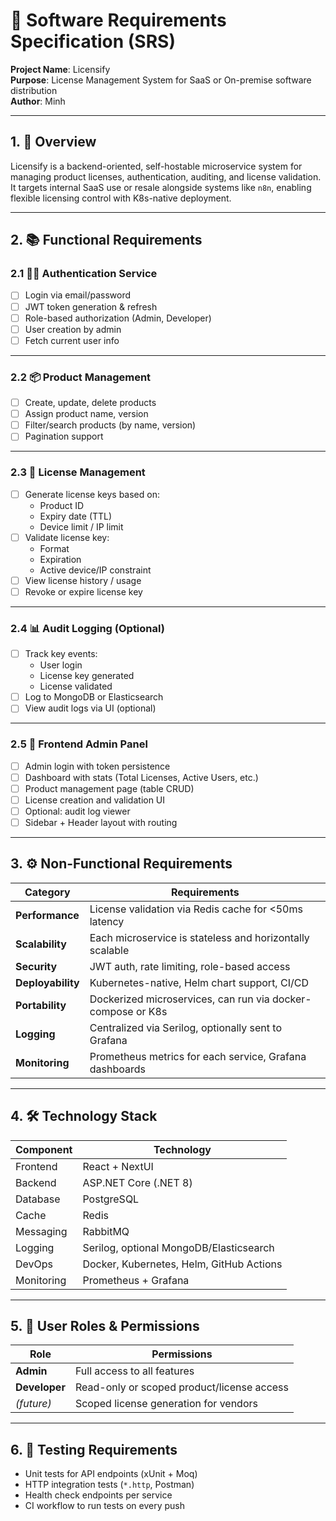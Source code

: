 # 📄 Software Requirements Specification (SRS)  
**Project Name**: Licensify  
**Purpose**: License Management System for SaaS or On-premise software distribution  
**Author**: Minh  

---

## 1. 🎯 **Overview**

Licensify is a backend-oriented, self-hostable microservice system for managing product licenses, authentication, auditing, and license validation. It targets internal SaaS use or resale alongside systems like `n8n`, enabling flexible licensing control with K8s-native deployment.

---

## 2. 📚 **Functional Requirements**

### 2.1 🧑‍💼 Authentication Service

- [ ] Login via email/password
- [ ] JWT token generation & refresh
- [ ] Role-based authorization (Admin, Developer)
- [ ] User creation by admin
- [ ] Fetch current user info

---

### 2.2 📦 Product Management

- [ ] Create, update, delete products
- [ ] Assign product name, version
- [ ] Filter/search products (by name, version)
- [ ] Pagination support

---

### 2.3 🔑 License Management

- [ ] Generate license keys based on:
  - Product ID
  - Expiry date (TTL)
  - Device limit / IP limit
- [ ] Validate license key:
  - Format
  - Expiration
  - Active device/IP constraint
- [ ] View license history / usage
- [ ] Revoke or expire license key

---

### 2.4 📊 Audit Logging (Optional)

- [ ] Track key events:
  - User login
  - License key generated
  - License validated
- [ ] Log to MongoDB or Elasticsearch
- [ ] View audit logs via UI (optional)

---

### 2.5 💽 Frontend Admin Panel

- [ ] Admin login with token persistence
- [ ] Dashboard with stats (Total Licenses, Active Users, etc.)
- [ ] Product management page (table CRUD)
- [ ] License creation and validation UI
- [ ] Optional: audit log viewer
- [ ] Sidebar + Header layout with routing

---

## 3. ⚙️ **Non-Functional Requirements**

| Category     | Requirements |
|--------------|--------------|
| **Performance** | License validation via Redis cache for <50ms latency |
| **Scalability** | Each microservice is stateless and horizontally scalable |
| **Security**    | JWT auth, rate limiting, role-based access |
| **Deployability** | Kubernetes-native, Helm chart support, CI/CD |
| **Portability** | Dockerized microservices, can run via docker-compose or K8s |
| **Logging** | Centralized via Serilog, optionally sent to Grafana |
| **Monitoring** | Prometheus metrics for each service, Grafana dashboards |

---

## 4. 🛠️ **Technology Stack**

| Component | Technology |
|----------|------------|
| Frontend | React + NextUI |
| Backend  | ASP.NET Core (.NET 8) |
| Database | PostgreSQL |
| Cache    | Redis |
| Messaging | RabbitMQ |
| Logging  | Serilog, optional MongoDB/Elasticsearch |
| DevOps   | Docker, Kubernetes, Helm, GitHub Actions |
| Monitoring | Prometheus + Grafana |

---

## 5. 🔐 User Roles & Permissions

| Role   | Permissions |
|--------|-------------|
| **Admin** | Full access to all features |
| **Developer** | Read-only or scoped product/license access |
| *(future)* | Scoped license generation for vendors |

---

## 6. 🧪 Testing Requirements

- Unit tests for API endpoints (xUnit + Moq)
- HTTP integration tests (`*.http`, Postman)
- Health check endpoints per service
- CI workflow to run tests on every push

